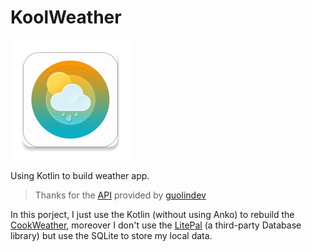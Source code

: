 # KoolWeather

![koolWeather](https://raw.githubusercontent.com/InnoFang/KoolWeather/master/app/src/main/res/mipmap-xxxhdpi/ic_launcher.png?token=AO_t-kx8NfcY3s9ihkWE2m3QLgzHDJN6ks5ZYx9bwA%3D%3D)

Using Kotlin to build weather app.

>Thanks for the [API](https://github.com/InnoFang/KoolWeather/blob/master/app/src/main/java/io/innofang/koolweather/constant/Api.kt) provided by [guolindev](http://guolin.tech)

In this porject, I just use the Kotlin (without using Anko) to rebuild the [CookWeather](https://github.com/guolindev/coolweather), moreover I don't use the [LitePal](https://github.com/LitePalFramework/LitePal) (a third-party Database library) but use the SQLite to store my local data. 